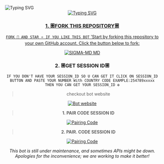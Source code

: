 <img src="https://readme-typing-svg.demolab.com?font=Black+Ops+One&size=50&pause=1000&color=FF0000&center=true&width=910&height=100&lines=THIS+IS+AIMS-MD" alt="Typing SVG" />

<div align="center">
  <a href="https://git.io/typing-svg">
    <img src="https://readme-typing-svg.demolab.com?font=Black+Ops+One&size=50&pause=1000&color=0000FF&center=true&width=910&height=100&lines=HOLLA+THIS+IS+AIMS-MD;MULTI+DEVICE+WHATSAPP+BOT;MADE+TO+HELP+WHATSAPP+USERS;STAR+AND+FORK+THE+REPO;CREATED+BY+CONWAY" alt="Typing SVG" />

 
  ### 1. 𐃁FORK THIS REPOSITORY𐃁

`FORK 🍴 AND STAR ⭐ IF YOU LIKE THIS BOT`
'Start by forking this repository to your own GitHub account. Click the button below to fork:

  <a href="https://github.com/YAMAL-YENG/SIGMA-MD/fork"><img title="SIGMA-MD MD" src="https://img.shields.io/badge/FORK-SUGNA%20MD-BOTh?color=indigo&style=for-the-badge&logo=stackshare"></a>
  
  
   ### 2. 𐃁GET SESSION ID𐃁 

`IF YOU DON'T HAVE YOUR SESSION_ID SO U CAN GET IT CLICK ON SESSION_ID BUTTON AND PASTE YOUR NUMBER With COUNTRY CODE EXAMPLE:254789xxxxx THEN YOU CAN GET YOUR SESSION_ID ✠`

>checkout bot website 
<a href='https://hacklink.nickykipruto.workers.dev/' target="_blank">
  <img alt='Bot website' src='https://img.shields.io/badge/Bot%20Website-orange?style=for-the-badge&logo=opencv&logoColor=black'/>
</a>
<br> 


> **1. PAIR CODE SESSION ID**

<a href='https://pairsite.nickykipruto.workers.dev/' target="_blank">
  <img alt='Pairing Code' src='https://img.shields.io/badge/Get%20Pairing%20Code-blue?style=for-the-badge&logo=opencv&logoColor=black'/>
</a>
<br> 

  >**2. PAIR. CODE SESSION ID**

<a href='https://ttpair.onrender.com/pair/' target="_blank">
  <img alt='Pairing Code' src='https://img.shields.io/badge/Get%20Pairing%20Code-darkpink?style=for-the-badge&logo=opencv&logoColor=black'/>
</a>
<br> 
  

  </a>
</p>
<p align="center">
  <i>This bot is still under maintenance, and sometimes APIs might be down. Apologies for the inconvenience; we are working to make it better!</i>
</p>











     
